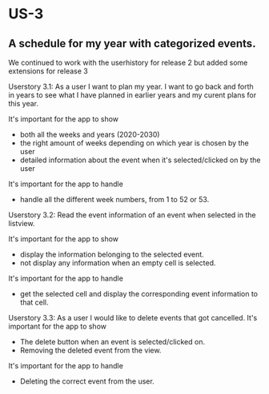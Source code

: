# US-3
## A schedule for my year with categorized events. 
We continued to work with the userhistory for release 2 but added some extensions for release 3

Userstory 3.1: As a user I want to plan my year. I want to go back and forth in years to see what I have planned in earlier years and my curent plans for this year.  

It's important for the app to show
* both all the weeks and years (2020-2030)
* the right amount of weeks depending on which year is chosen by the user
* detailed information about the event when it's selected/clicked on by the user 

It's important for the app to handle
* handle all the different week numbers, from 1 to 52 or 53.

Userstory 3.2: Read the event information of an event when selected in the listview.

It's important for the app to show
* display the information belonging to the selected event.
* not display any information when an empty cell is selected.

It's important for the app to handle
* get the selected cell and display the corresponding event information to that cell.

Userstory 3.3: As a user I would like to delete events that got cancelled.
It's important for the app to show
* The delete button when an event is selected/clicked on.
* Removing the deleted event from the view.

It's important for the app to handle
* Deleting the correct event from the user.
